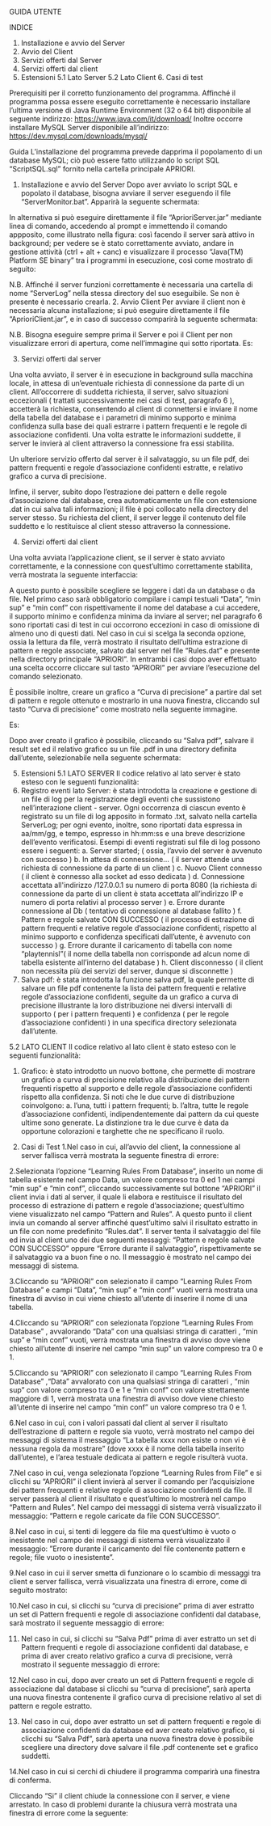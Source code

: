 GUIDA UTENTE

INDICE
1.	Installazione e avvio del Server
2.	Avvio del Client
3.	Servizi offerti dal Server
4.	Servizi offerti dal client
5.	Estensioni
5.1 Lato Server
5.2 Lato Client
      6. Casi di test

Prerequisiti per il corretto funzionamento del programma.
Affinché il programma possa essere eseguito correttamente è necessario installare l’ultima versione di Java Runtime Environment (32 o 64 bit) disponibile al seguente indirizzo:
https://www.java.com/it/download/
Inoltre occorre installare MySQL Server disponibile all’indirizzo:
https://dev.mysql.com/downloads/mysql/

Guida
L’installazione del programma prevede dapprima il popolamento di un database MySQL; ciò può essere fatto utilizzando lo script SQL “ScriptSQL.sql” fornito nella cartella principale APRIORI.

1.	Installazione e avvio del Server
Dopo aver avviato lo script SQL e popolato il database, bisogna avviare il server eseguendo il file “ServerMonitor.bat”. Apparirà la seguente schermata:
	 
In alternativa si può eseguire direttamente il file “AprioriServer.jar” mediante linea di  comando, accedendo al prompt e immettendo il comando appposito, come illustrato nella figura: così facendo il server sarà attivo in background; per vedere se è stato correttamente avviato, andare in gestione attività (ctrl + alt + canc) e visualizzare il processo “Java(TM) Platform SE binary” tra i programmi in esecuzione, così come mostrato di seguito:
 
N.B. Affinché il server funzioni correttamente è necessaria una cartella di nome “ServerLog” nella stessa directory del suo eseguibile. Se non è presente è necessario crearla.
2.	Avvio Client
Per avviare il client non è necessaria alcuna installazione; si può eseguire direttamente il file “AprioriClient.jar”, e in caso di successo comparirà la seguente schermata:
 
N.B. Bisogna eseguire sempre prima il Server e poi il Client per non visualizzare errori di apertura, come nell’immagine qui sotto riportata.
Es:  

3.	Servizi offerti dal server

Una volta avviato, il server è in esecuzione in background sulla macchina locale, in attesa di un’eventuale richiesta di connessione da parte di un client.
All’occorrere di suddetta richiesta, il server, salvo situazioni eccezionali ( trattati successivamente nei casi di test, paragrafo 6 ), accetterà la richiesta, consentendo al client di connettersi e inviare il nome della tabella del database e i parametri di minimo supporto e minima confidenza sulla base dei quali estrarre i pattern frequenti e le regole di associazione confidenti.
Una volta estratte le informazioni suddette, il server le invierà al client attraverso la connessione fra essi stabilita.

Un ulteriore servizio offerto dal server è il salvataggio, su un file pdf, dei pattern frequenti e regole d’associazione confidenti estratte, e relativo grafico a curva di precisione. 

Infine, il server, subito dopo l’estrazione dei pattern e delle regole d’associazione dal database, crea automaticamente un file con estensione .dat in cui salva tali informazioni; il file è poi collocato nella directory del server stesso. Su richiesta del client, il server legge il contenuto del file suddetto e lo restituisce al client stesso attraverso la connessione.


4.	Servizi offerti dal client

Una volta avviata l’applicazione client, se il server è stato avviato correttamente, e la connessione con quest’ultimo correttamente stabilita, verrà mostrata la seguente interfaccia:

 

A questo punto è possibile scegliere se leggere i dati da un database o da file. Nel primo caso sarà obbligatorio compilare i campi testuali  “Data”, “min sup” e “min conf” con rispettivamente il nome del database a cui accedere, il supporto minimo e confidenza minima da inviare al server; nel paragrafo 6 sono riportati casi di test in cui occorrono eccezioni in caso di omissione di almeno uno di questi dati.
Nel caso in cui si scelga la seconda opzione, ossia la lettura da file, verrà mostrato il risultato dell’ultima estrazione di pattern e regole associate, salvato dal server nel file “Rules.dat” e presente nella directory principale “APRIORI”.
In entrambi i casi dopo aver effettuato una scelta occorre cliccare sul tasto “APRIORI” per avviare l’esecuzione del comando selezionato.

È possibile inoltre, creare un grafico a “Curva di precisione” a partire dal set di pattern e regole ottenuto e mostrarlo in una nuova finestra, cliccando sul tasto “Curva di precisione” come mostrato nella seguente immagine. 


Es:
 

Dopo aver creato il grafico è possibile, cliccando su “Salva pdf”,  salvare il result set ed il relativo grafico su un file .pdf in una directory definita dall’utente, selezionabile nella seguente schermata:

 


5.	Estensioni
5.1 LATO SERVER
Il codice relativo al lato server è stato esteso con le seguenti funzionalità:
1.	Registro eventi lato Server: è stata introdotta la creazione e gestione di un file di log per la registrazione degli eventi che sussistono nell’interazione client - server. Ogni occorrenza di ciascun evento è registrato su un file di log apposito in formato .txt, salvato nella cartella ServerLog; per ogni evento, inoltre, sono riportati data espressa in aa/mm/gg, e tempo, espresso in hh:mm:ss e una breve descrizione dell’evento verificatosi. Esempi di eventi registrati sul file di log possono essere i seguenti:
a.	Server started; ( ossia, l’avvio del server è avvenuto con successo )
b.	In attesa di connessione... ( il server attende una richiesta di connessione da parte di un client )
c.	Nuovo Client connesso ( il client è connesso alla socket ad esso dedicata )
d.	Connessione accettata all'indirizzo /127.0.0.1 su numero di porta 8080 (la richiesta di connessione da parte di un client è stata accettata all’indirizzo IP e numero di porta relativi al processo server )
e.	Errore durante connessione al Db ( tentativo di connessione al database fallito )
f.	Pattern e regole salvate CON SUCCESSO ( il processo di estrazione di pattern frequenti e relative regole d’associazione confidenti, rispetto al minimo supporto e confidenza specificati dall’utente, è avvenuto con successo )
g.	Errore durante il caricamento di tabella con nome “playtennisl”( il nome della tabella non corrisponde ad alcun nome di tabella esistente all’interno del database )
h.	Client disconnesso ( il client non necessita più dei servizi del server, dunque si disconnette )
2.	Salva pdf: è stata introdotta la funzione salva pdf, la quale permette di salvare un file pdf contenente la lista dei pattern frequenti e relative regole d’associazione confidenti, seguite da un grafico a curva di precisione illustrante la loro distribuzione nei diversi intervalli di supporto ( per i pattern frequenti ) e confidenza ( per le regole d’associazione confidenti ) in una specifica directory selezionata dall’utente.


5.2 LATO CLIENT
Il codice relativo al lato client è stato esteso con le seguenti funzionalità:
1.	Grafico: è stato introdotto un nuovo bottone, che permette di mostrare un grafico a curva di precisione relativo alla distribuzione dei pattern frequenti rispetto al supporto e delle regole d’associazione confidenti rispetto alla confidenza.
Si noti che le due curve di distribuzione coinvolgono:
a.	 l’una, tutti i pattern frequenti;
b.	 l’altra, tutte le regole d’associazione confidenti, indipendentemente dai pattern da cui queste ultime sono generate.
La distinzione tra le due curve è data da opportune colorazioni e targhette che ne specificano il ruolo.


6. Casi di Test
1.Nel caso in cui, all’avvio del client, la connessione al server fallisca verrà mostrata la seguente finestra di errore:
 

2.Selezionata l’opzione “Learning Rules From Database”, inserito un nome di tabella esistente nel campo Data, un valore compreso tra 0 ed 1 nei campi “min sup” e “min conf”, cliccando successivamente sul bottone “APRIORI” il client invia i dati al server, il quale li elabora e restituisce il risultato del processo di estrazione di pattern e regole d’associazione; quest’ultimo viene visualizzato nel campo “Pattern and Rules”. A questo punto il client invia un comando al server affinché quest’ultimo salvi il risultato estratto in un file con nome predefinito “Rules.dat”. Il server tenta il salvataggio del file ed invia al client uno dei due seguenti messaggi: “Pattern e regole salvate CON SUCCESSO” oppure “Errore durante il salvataggio”, rispettivamente se il salvataggio va a buon fine o no. Il messaggio è mostrato nel campo dei messaggi di sistema.
 
3.Cliccando su “APRIORI” con selezionato il campo “Learning Rules From Database” e campi “Data”, “min sup” e “min conf” vuoti verrà mostrata una finestra di avviso in cui viene chiesto all’utente di inserire il nome di una tabella.

4.Cliccando su “APRIORI” con selezionata l’opzione “Learning Rules From Database” , avvalorando “Data” con una qualsiasi stringa di caratteri , “min sup” e “min conf” vuoti, verrà mostrata una finestra di avviso dove viene chiesto all’utente di inserire nel campo “min sup” un valore compreso tra 0 e 1.

5.Cliccando su “APRIORI” con selezionato il campo “Learning Rules From Database” ,“Data” avvalorato con una qualsiasi stringa di caratteri , “min sup” con valore compreso tra 0 e 1 e “min conf” con valore strettamente maggiore di 1, verrà mostrata una finestra di avviso dove viene chiesto all’utente di inserire nel campo “min conf” un valore compreso tra 0 e 1.

6.Nel caso in cui, con i valori passati dal client al server il risultato dell’estrazione di pattern e regole sia vuoto, verrà mostrato nel campo dei messaggi di sistema il messaggio “La tabella xxxx non esiste o non vi è nessuna regola da mostrare” (dove xxxx è il nome della tabella inserito dall’utente), e l’area testuale dedicata ai pattern e regole risulterà vuota.

7.Nel caso in cui, venga selezionata l’opzione “Learning Rules from File” e si clicchi su “APRIORI” il client invierà al server il comando per l’acquisizione dei pattern frequenti e relative regole di associazione confidenti da file. Il server passerà al client il risultato e quest’ultimo lo mostrerà nel campo “Pattern and Rules”.  Nel campo dei messaggi di sistema verrà visualizzato il messaggio: “Pattern e regole caricate da file CON SUCCESSO”.

 8.Nel caso in cui, si tenti di leggere da file ma quest’ultimo è vuoto o inesistente nel campo dei messaggi di sistema verrà visualizzato il messaggio: ”Errore durante il caricamento del file contenente pattern e regole; file vuoto o inesistente”.
 
9.Nel caso in cui il server smetta di funzionare o lo scambio di messaggi tra client e server fallisca, verrà visualizzata una finestra di errore, come di seguito mostrato:
 
10.Nel caso in cui, si clicchi su “curva di precisione” prima di aver estratto un set di Pattern frequenti e regole di associazione confidenti dal database, sarà mostrato il seguente messaggio di errore:
 
11. Nel caso in cui, si clicchi su “Salva Pdf” prima di aver estratto un set di Pattern frequenti e regole di associazione confidenti dal database, e prima di aver creato relativo grafico a curva di precisione, verrà mostrato il seguente messaggio di errore:
 
12.Nel caso in cui, dopo aver creato un set di Pattern frequenti e regole di associazione dal database si clicchi su “curva di precisione”, sarà aperta una nuova finestra contenente il grafico curva di precisione relativo al set di pattern e regole estratto. 
  
13. Nel caso in cui, dopo aver estratto un set di pattern frequenti e regole di associazione confidenti da database ed aver creato relativo grafico, si clicchi su “Salva Pdf”, sarà aperta una nuova finestra dove è possibile scegliere una directory dove salvare il file .pdf contenente set e grafico suddetti.
 
14.Nel caso in cui si cerchi di chiudere il programma comparirà una finestra di conferma.
 

Cliccando “Si” il client chiude la connessione con il server, e viene arrestato. In caso di problemi durante la chiusura verrà mostrata una finestra di errore come la seguente:
 
